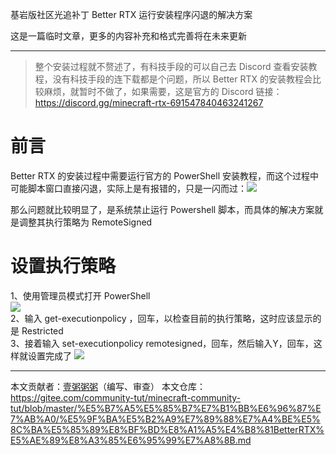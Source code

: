 基岩版社区光追补丁 Better RTX 运行安装程序闪退的解决方案

这是一篇临时文章，更多的内容补充和格式完善将在未来更新

------

> 整个安装过程就不赘述了，有科技手段的可以自己去 Discord 查看安装教程，没有科技手段的连下载都是个问题，所以 Better RTX 的安装教程会比较麻烦，就暂时不做了，如果需要，这是官方的 Discord 链接：https://discord.gg/minecraft-rtx-691547840463241267


# 前言  
Better RTX 的安装过程中需要运行官方的 PowerShell 安装教程，而这个过程中可能脚本窗口直接闪退，实际上是有报错的，只是一闪而过：![](/betterrtx/info.png)  

那么问题就比较明显了，是系统禁止运行 Powershell 脚本，而具体的解决方案就是调整其执行策略为 RemoteSigned  

# 设置执行策略  
1、使用管理员模式打开 PowerShell  
![](/betterrtx/openinadmin.png)  
2、输入 get-executionpolicy ，回车，以检查目前的执行策略，这时应该显示的是 Restricted  
3、接着输入 set-executionpolicy remotesigned，回车，然后输入Y，回车，这样就设置完成了
![](/betterrtx/set.png)

------
本文贡献者：[壹粥粥粥](https://space.bilibili.com/474001515)（编写、审查）
本文仓库：https://gitee.com/community-tut/minecraft-community-tut/blob/master/%E5%B7%A5%E5%85%B7%E7%B1%BB%E6%96%87%E7%AB%A0/%E5%9F%BA%E5%B2%A9%E7%89%88%E7%A4%BE%E5%8C%BA%E5%85%89%E8%BF%BD%E8%A1%A5%E4%B8%81BetterRTX%E5%AE%89%E8%A3%85%E6%95%99%E7%A8%8B.md
